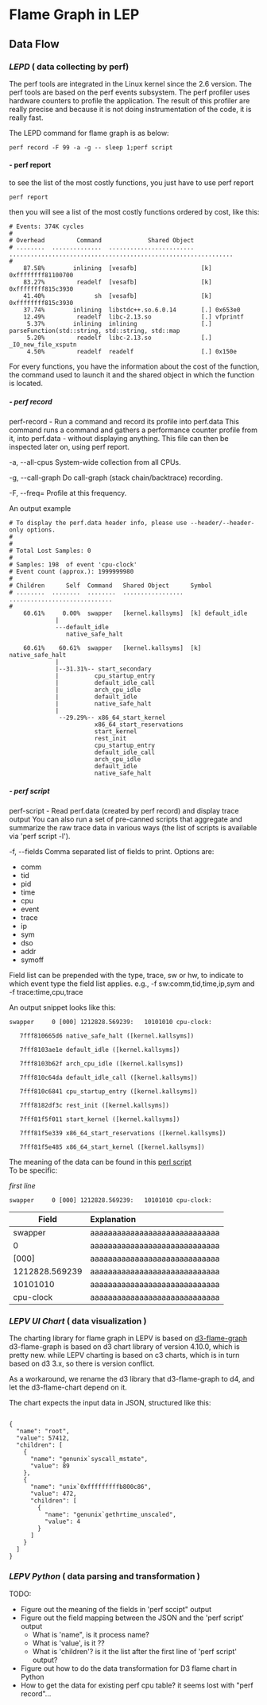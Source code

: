 # Flame Graph in LEP

## Data Flow

### *LEPD* ( data collecting by perf)

The perf tools are integrated in the Linux kernel since the 2.6 version.
The perf tools are based on the perf events subsystem.
The perf profiler uses hardware counters to profile the application.
The result of this profiler are really precise and because it is not doing instrumentation of the code, it is really fast.

The LEPD command for flame graph is as below:

```shell
perf record -F 99 -a -g -- sleep 1;perf script
```

#### - perf report
to see the list of the most costly functions, you just have to use perf report
```shell
perf report
```

then you will see a list of the most costly functions ordered by cost, like this:
```shell
# Events: 374K cycles
#
# Overhead         Command             Shared Object
# ........  ..............  ........................  ...............................................................
#
    87.58%        inlining  [vesafb]                  [k] 0xffffffff81100700
    83.27%         readelf  [vesafb]                  [k] 0xffffffff815c3930
    41.40%              sh  [vesafb]                  [k] 0xffffffff815c3930
    37.74%        inlining  libstdc++.so.6.0.14       [.] 0x653e0
    12.49%         readelf  libc-2.13.so              [.] vfprintf
     5.37%        inlining  inlining                  [.] parseFunction(std::string, std::string, std::map
     5.20%         readelf  libc-2.13.so              [.] _IO_new_file_xsputn
     4.50%         readelf  readelf                   [.] 0x150e
```

For every functions, you have the information about the cost of the function, the command used to launch it and the shared object in which the function is located.

##### - perf record

perf-record - Run a command and record its profile into perf.data
This command runs a command and gathers a performance counter profile from it, into perf.data - without displaying anything.
This file can then be inspected later on, using perf report.

-a, --all-cpus
System-wide collection from all CPUs.

-g, --call-graph
Do call-graph (stack chain/backtrace) recording.

-F, --freq=
Profile at this frequency.

An output example
```code
# To display the perf.data header info, please use --header/--header-only options.
#
#
# Total Lost Samples: 0
#
# Samples: 198  of event 'cpu-clock'
# Event count (approx.): 1999999980
#
# Children      Self  Command   Shared Object      Symbol
# ........  ........  ........  .................  .............................
#
    60.61%     0.00%  swapper   [kernel.kallsyms]  [k] default_idle
             |
             ---default_idle
                native_safe_halt

    60.61%    60.61%  swapper   [kernel.kallsyms]  [k] native_safe_halt
             |
             |--31.31%-- start_secondary
             |          cpu_startup_entry
             |          default_idle_call
             |          arch_cpu_idle
             |          default_idle
             |          native_safe_halt
             |
              --29.29%-- x86_64_start_kernel
                        x86_64_start_reservations
                        start_kernel
                        rest_init
                        cpu_startup_entry
                        default_idle_call
                        arch_cpu_idle
                        default_idle
                        native_safe_halt
```

##### - perf script
perf-script - Read perf.data (created by perf record) and display trace output
You can also run a set of pre-canned scripts that aggregate and
summarize the raw trace data in various ways (the list of scripts is
available via 'perf script -l').

-f, --fields
Comma separated list of fields to print.
Options are:
- comm
- tid
- pid
- time
- cpu
- event
- trace
- ip
- sym
- dso
- addr
- symoff

Field list can be prepended with the type, trace, sw or hw, to indicate to which event type the field list applies.
e.g., -f sw:comm,tid,time,ip,sym and -f trace:time,cpu,trace

An output snippet looks like this:
```code
swapper     0 [000] 1212828.569239:   10101010 cpu-clock:

   7fff810665d6 native_safe_halt ([kernel.kallsyms])

   7fff8103ae1e default_idle ([kernel.kallsyms])

   7fff8103b62f arch_cpu_idle ([kernel.kallsyms])

   7fff810c64da default_idle_call ([kernel.kallsyms])

   7fff810c6841 cpu_startup_entry ([kernel.kallsyms])

   7fff8182df3c rest_init ([kernel.kallsyms])

   7fff81f5f011 start_kernel ([kernel.kallsyms])

   7fff81f5e339 x86_64_start_reservations ([kernel.kallsyms])

   7fff81f5e485 x86_64_start_kernel ([kernel.kallsyms])
```

The meaning of the data can be found in this [perl script](https://github.com/brendangregg/FlameGraph/blob/master/stackcollapse-perf.pl) <br/>
To be specific:

*first line*
```code
swapper     0 [000] 1212828.569239:   10101010 cpu-clock:
```

| Field                    |  Explanation                          |
| -------------------------| :-------------------------------------|
| swapper                  | aaaaaaaaaaaaaaaaaaaaaaaaaaaaa         |
| 0                        | aaaaaaaaaaaaaaaaaaaaaaaaaaaaa         |
| [000]                    | aaaaaaaaaaaaaaaaaaaaaaaaaaaaa         |
| 1212828.569239           | aaaaaaaaaaaaaaaaaaaaaaaaaaaaa         |
| 10101010                 | aaaaaaaaaaaaaaaaaaaaaaaaaaaaa         |
| cpu-clock                | aaaaaaaaaaaaaaaaaaaaaaaaaaaaa         |


### *LEPV UI Chart* ( data visualization )

The charting library for flame graph in LEPV is based on [d3-flame-graph](https://github.com/spiermar/d3-flame-graph)
d3-flame-graph is based on d3 chart library of version 4.10.0, which is pretty new. while LEPV charting is based on
c3 charts, which is in turn based on d3 3.x, so there is version conflict.

As a workaround, we rename the d3 library that d3-flame-graph to d4, and let the d3-flame-chart depend on it.

The chart expects the input data in JSON, structured like this:
```code

{
  "name": "root",
  "value": 57412,
  "children": [
    {
      "name": "genunix`syscall_mstate",
      "value": 89
    },
    {
      "name": "unix`0xfffffffffb800c86",
      "value": 472,
      "children": [
        {
          "name": "genunix`gethrtime_unscaled",
          "value": 4
        }
      ]
    }
  ]
}

```


### *LEPV Python* ( data parsing and transformation )
TODO:
- Figure out the meaning of the fields in 'perf sccipt" output
- Figure out the field mapping between the JSON and the 'perf script' output
  - What is 'name", is it process name?
  - What is 'value', is it ??
  - What is 'children'? is it the list after the first line of 'perf script' output?
- Figure out how to do the data transformation for D3 flame chart in Python
- How to get the data for existing perf cpu table? it seems lost with "perf record"...